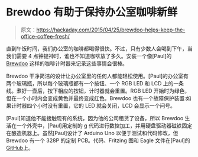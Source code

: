 # Brewdoo 有助于保持办公室咖啡新鲜

> 原文：<https://hackaday.com/2015/04/25/brewdoo-helps-keep-the-office-coffee-fresh/>

直到午饭时间，我们办公室的咖啡都喝得很快。不过，只有少数人会喝到下午，当我们需要 4 点钟提神时，谁也不知道咖啡放了多久。安装一个像[Paul]的 [Brewdoo](http://whirlingchair.com/brewdoo-a-coffee-age-timer.html) 这样的咖啡计时器来记录这些事情会很棒。

Brewdoo 干净简洁的设计让办公室里的任何人都能轻松使用。[Paul]的办公室有两个玻璃瓶，所以每个玻璃瓶都有一个按钮、一个 RGB LED 和 LCD 上的一条线。煮好一壶后，按下相应的按钮，计时器就会重置。RGB LED 开始时为绿色，但在一个小时内会变成黄色并最终变成红色。Brewdoo 也有一个故障保护装置:如果计时器四个小时没有重置，它的 LED 就会关闭，LCD 会显示一个问号。

[Paul]知道他不能接触现有的系统，因为他的公司租赁了设备，所以 Brewdoo 生活在一个外壳中，[Paul]用定制的 g 代码进行数控加工，并用硬盘驱动器磁铁固定在酿造机器上。虽然[Paul]设计了 Arduino Uno 以便于测试和代码修改，但 Brewdoo 有一个 328P 的定制 PCB。代码、Fritzing 图和 Eagle 文件在[Paul]的[GitHub](https://github.com/kerchen/BrewDoo)上。